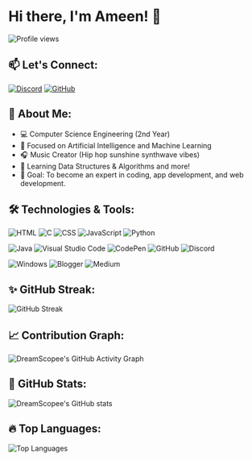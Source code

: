 # Hi there, I'm Ameen! 👋

![Profile views](https://visitor-badge.laobi.icu/badge?page_id=DreamScopee.DreamScopee)

## 📫 Let's Connect:
[![Discord](https://img.shields.io/badge/Discord-7289DA?style=for-the-badge&logo=discord&logoColor=white)](https://discord.com/users/amxxn.)
[![GitHub](https://img.shields.io/badge/GitHub-100000?style=for-the-badge&logo=github&logoColor=white)](https://github.com/DreamScopee)

## 🔭 About Me:
- 💻 Computer Science Engineering (2nd Year)
- 🤖 Focused on Artificial Intelligence and Machine Learning
- 🎧 Music Creator (Hip hop sunshine synthwave vibes)
- 🌱 Learning Data Structures & Algorithms and more!
- 🎯 Goal: To become an expert in coding, app development, and web development.

## 🛠️ Technologies & Tools:
<!-- Line 1 -->
![HTML](https://img.shields.io/badge/HTML-239120?style=for-the-badge&logo=html5&logoColor=white)
![C](https://img.shields.io/badge/C-00599C?style=for-the-badge&logo=c&logoColor=white)
![CSS](https://img.shields.io/badge/CSS-239120?style=for-the-badge&logo=css3&logoColor=white)
![JavaScript](https://img.shields.io/badge/JavaScript-F7DF1E?style=for-the-badge&logo=javascript&logoColor=black)
![Python](https://img.shields.io/badge/Python-3776AB?style=for-the-badge&logo=python&logoColor=white)

<!-- Line 2 -->
![Java](https://img.shields.io/badge/Java-ED8B00?style=for-the-badge&logo=openjdk&logoColor=white)
![Visual Studio Code](https://img.shields.io/badge/-Visual%20Studio%20Code-000000?style=for-the-badge&logo=visual-studio-code&logoColor=white&labelColor=007ACC)
![CodePen](https://img.shields.io/badge/Codepen-000000?style=for-the-badge&logo=codepen&logoColor=white)
![GitHub](https://img.shields.io/badge/GitHub-100000?style=for-the-badge&logo=github&logoColor=white)
![Discord](https://img.shields.io/badge/Discord-7289DA?style=for-the-badge&logo=discord&logoColor=white)

<!-- Line 3 -->
![Windows](https://img.shields.io/badge/Windows-0078D6?style=for-the-badge&logo=windows&logoColor=white)
![Blogger](https://img.shields.io/badge/Blogger-FF5722?style=for-the-badge&logo=blogger&logoColor=white)
![Medium](https://img.shields.io/badge/Medium-12100E?style=for-the-badge&logo=medium&logoColor=white)

## ✨ GitHub Streak:
![GitHub Streak](https://github-readme-streak-stats.herokuapp.com/?user=DreamScopee&theme=radical)

## 📈 Contribution Graph:
![DreamScopee's GitHub Activity Graph](https://github-readme-activity-graph.vercel.app/graph?username=DreamScopee&theme=radical)

## 🚀 GitHub Stats:
![DreamScopee's GitHub stats](https://github-readme-stats.vercel.app/api?username=DreamScopee&show_icons=true&theme=radical)

## 🔥 Top Languages:
![Top Languages](https://github-readme-stats.vercel.app/api/top-langs/?username=DreamScopee&layout=compact&theme=radical)


